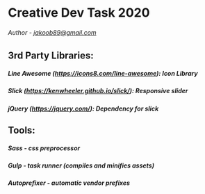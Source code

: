 # Creative Dev Task 2020
###### Author - jakoob89@gmail.com

## 3rd Party Libraries:
##### Line Awesome (https://icons8.com/line-awesome): Icon Library
##### Slick (https://kenwheeler.github.io/slick/): Responsive slider
##### jQuery (https://jquery.com/): Dependency for slick

## Tools:
##### Sass - css preprocessor
##### Gulp - task runner (compiles and minifies assets)
##### Autoprefixer - automatic vendor prefixes